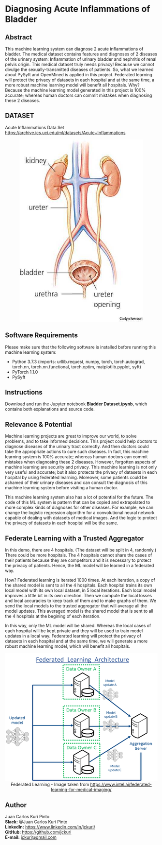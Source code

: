 # Diagnosing Acute Inflammations of Bladder

## Abstract
This machine learning system can diagnose 2 acute inflammations of bladder. The medical dataset contains features and diagnoses of 2 diseases of the urinary system: Inflammation of urinary bladder and nephritis of renal pelvis origin. This medical dataset truly needs privacy! Because we cannot divulge the sexually-transmitted diseases of patients. So, what we learned about PySyft and OpenMined is applied in this project. Federated learning will protect the privacy of datasets in each hospital and at the same time, a more robust machine learning model will benefit all hospitals. Why? Because the machine learning model generated in this project is 100% accurate; whereas human doctors can commit mistakes when diagnosing these 2 diseases.

## DATASET

Acute Inflammations Data Set <br>
https://archive.ics.uci.edu/ml/datasets/Acute+Inflammations

<p align="center">
 <img src="images/bladder.jpg" title="Bladder">
</p>

## Software Requirements

Please make sure that the following software is installed before running this machine learning system:
- Python 3.7.3 (imports: urllib.request, numpy, torch, torch.autograd, torch.nn, torch.nn.functional, torch.optim, matplotlib.pyplot, syft)
- PyTorch 1.1.0
- PySyft 

## Instructions

Download and run the Jupyter notebook **Bladder Dataset.ipynb**, which contains both explanations and source code.

## Relevance & Potential 

Machine learning projects are great to improve our world, to solve problems, and to take informed decisions. This project could help doctors to diagnose diseases of the urinary tract correctly. And then doctors could take the appropriate actions to cure such diseases. In fact, this machine learning system is 100% accurate; whereas human doctors can commit mistakes when diagnosing these 2 diseases. However, forgotten aspects of machine learning are security and privacy. This machine learning is not only very useful and accurate; but it also protects the privacy of datasets in each hospital by using federated learning. Moreover, some patients could be ashamed of their urinary diseases and can consult the diagnosis of this machine learning system before visiting a human doctor.

This machine learning system also has a lot of potential for the future. The code of this ML system is pattern that can be copied and extrapolated to more complex kinds of diagnoses for other diseases. For example, we can change the logistic regression algorithm for a convolutional neural network capable of dealing with datasets of medical images. And the logic to protect the privacy of datasets in each hospital will be the same.

## Federate Learning with a Trusted Aggregator

In this demo, there are 4 hospitals. (The dataset will be split in 4, randomly.) There could be more hospitals. The 4 hospitals cannot share the cases of their patients because they are competitors and it is necessary to protect the privacy of patients. Hence, the ML model will be learned in a federated way.

How? Federated learning is iterated 1000 times. At each iteration, a copy of the shared model is sent to all the 4 hospitals. Each hospital trains its own local model with its own local dataset, in 5 local iterations. Each local model improves a little bit in its own direction. Then we compute the local losses and local accuracies to keep track of them and to make graphs of them. We send the local models to the trusted aggregator that will average all the model updates. This averaged model is the shared model that is sent to all the 4 hospitals at the begining of each iteration.

In this way, only the ML model will be shared. Whereas the local cases of each hospital will be kept private and they will be used to train model updates in a local way. Federated learning will protect the privacy of datasets in each hospital and at the same time, we will generate a more robust machine learning model, which will benefit all hospitals.<br>

<p align="center">
 <img src="images/federated-learning.png">
 Federated Learning - Image taken from <a href="https://www.intel.ai/federated-learning-for-medical-imaging/">https://www.intel.ai/federated-learning-for-medical-imaging/</a>
</p>

## Author
Juan Carlos Kuri Pinto<br>
**Slack:** @Juan Carlos Kuri Pinto<br>
**LinkedIn:** https://www.linkedin.com/in/jckuri/<br>
**GitHub:** https://github.com/jckuri<br>
**E-mail:** jckuri@gmail.com<br>
